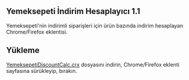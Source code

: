 ## Yemeksepeti İndirim Hesaplayıcı 1.1

Yemeksepeti'nin indirimli siparişleri için ürün bazında indirim hesaplayan Chrome/Firefox eklentisi.

## Yükleme

[YemeksepetiDiscountCalc.crx](https://github.com/y3seker/YemeksepetiDiscountCalc/releases) dosyasını indirin, Chrome/Firefox eklenti sayfasına sürükleyip, bırakın.
